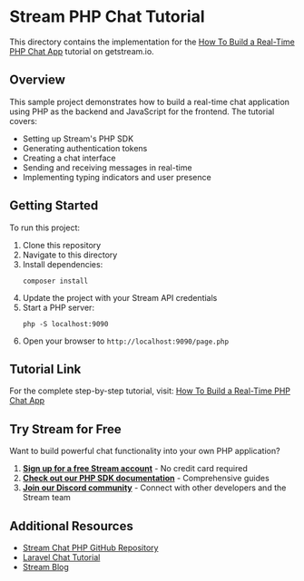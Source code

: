 # Stream PHP Chat Tutorial

This directory contains the implementation for the [How To Build a Real-Time PHP Chat App](https://getstream.io/blog/build-a-chat-messaging-platform-in-php/) tutorial on getstream.io.

## Overview

This sample project demonstrates how to build a real-time chat application using PHP as the backend and JavaScript for the frontend. The tutorial covers:

- Setting up Stream's PHP SDK
- Generating authentication tokens
- Creating a chat interface
- Sending and receiving messages in real-time
- Implementing typing indicators and user presence

## Getting Started

To run this project:

1. Clone this repository
2. Navigate to this directory
3. Install dependencies:
   ```
   composer install
   ```
4. Update the project with your Stream API credentials
5. Start a PHP server:
   ```
   php -S localhost:9090
   ```
6. Open your browser to `http://localhost:9090/page.php`

## Tutorial Link

For the complete step-by-step tutorial, visit:
[How To Build a Real-Time PHP Chat App](https://getstream.io/blog/build-a-chat-messaging-platform-in-php/)

## Try Stream for Free

Want to build powerful chat functionality into your own PHP application?

1. **[Sign up for a free Stream account](https://getstream.io/try-for-free/)** - No credit card required
2. **[Check out our PHP SDK documentation](https://getstream.io/chat/docs/php/?language=php)** - Comprehensive guides
3. **[Join our Discord community](https://discord.gg/stream)** - Connect with other developers and the Stream team

## Additional Resources

- [Stream Chat PHP GitHub Repository](https://github.com/GetStream/stream-chat-php)
- [Laravel Chat Tutorial](https://getstream.io/blog/chat-messaging-with-laravel/)
- [Stream Blog](https://getstream.io/blog/) 